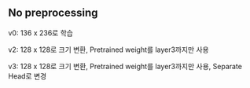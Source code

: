 ## No preprocessing

v0: 136 x 236로 학습

v2: 128 x 128로 크기 변환, Pretrained weight를 layer3까지만 사용

v3: 128 x 128로 크기 변환, Pretrained weight를 layer3까지만 사용, Separate Head로 변경


<!---

## No Preprocessing



#> 경로: military_yolact/yolact_plate/yolact_pngFile_plate.py

#> 기능 및 변경사항: 식판, 손, 숫가락, 젓가락만을 분할(segmentation)합니다.

#> 사용법: calcVolume_m_yolact.py를 위해 평소에는 comment 처리합니다.

#* Input : trained_model_path, path

#* Output: 식판, 손, 숫가락, 젓가락 모델의 예측 결과가 사진으로 나타납니다.

-->
